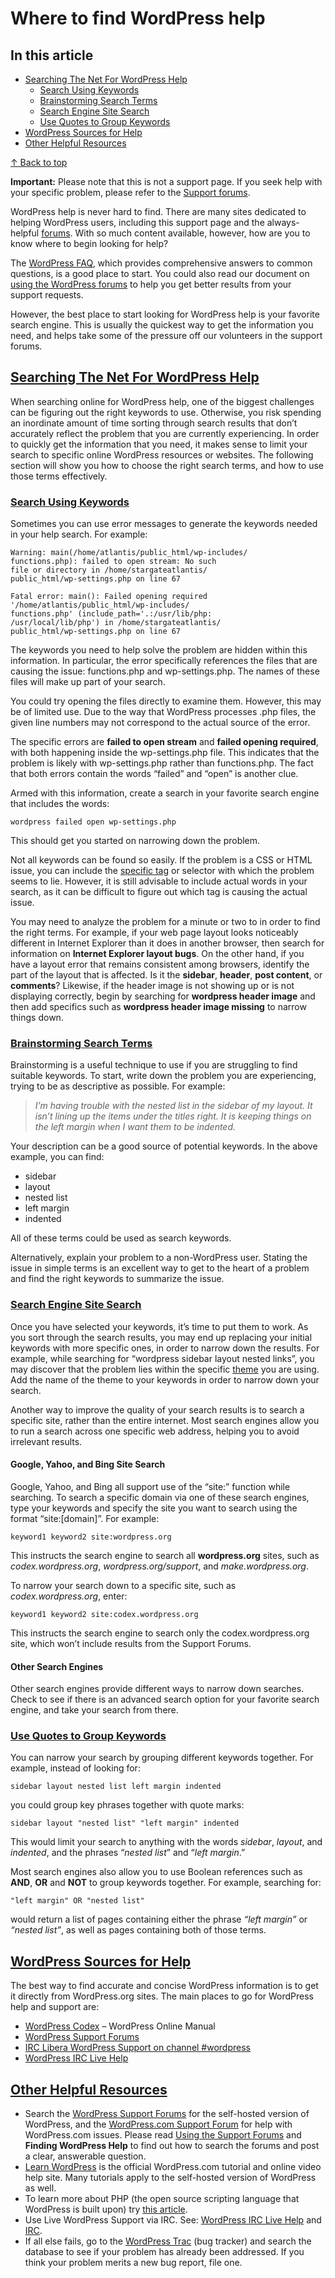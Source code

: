 # Where to find WordPress help

## In this article

* [Searching The Net For WordPress Help](https://wordpress.org/documentation/article/where-to-find-wordpress-help/#searching-the-net-for-wordpress-help)
  * [Search Using Keywords](https://wordpress.org/documentation/article/where-to-find-wordpress-help/#search-using-keywords)
  * [Brainstorming Search Terms](https://wordpress.org/documentation/article/where-to-find-wordpress-help/#brainstorming-search-terms)
  * [Search Engine Site Search](https://wordpress.org/documentation/article/where-to-find-wordpress-help/#search-engine-site-search)
  * [Use Quotes to Group Keywords](https://wordpress.org/documentation/article/where-to-find-wordpress-help/#use-quotes-to-group-keywords)
* [WordPress Sources for Help](https://wordpress.org/documentation/article/where-to-find-wordpress-help/#wordpress-sources-for-help)
* [Other Helpful Resources](https://wordpress.org/documentation/article/where-to-find-wordpress-help/#other-helpful-resources)

[↑ Back to top](https://wordpress.org/documentation/article/where-to-find-wordpress-help/#wp--skip-link--target)

**Important:** Please note that this is not a support page. If you seek help with your specific problem, please refer to the [Support forums](https://wordpress.org/support/welcome/).

WordPress help is never hard to find. There are many sites dedicated to helping WordPress users, including this support page and the always-helpful [forums](https://wordpress.org/support/forums/). With so much content available, however, how are you to know where to begin looking for help?

The [WordPress FAQ](https://codex.wordpress.org/FAQ), which provides comprehensive answers to common questions, is a good place to start. You could also read our document on [using the WordPress forums](https://wordpress.org/support/welcome/) to help you get better results from your support requests.

However, the best place to start looking for WordPress help is your favorite search engine. This is usually the quickest way to get the information you need, and helps take some of the pressure off our volunteers in the support forums.

## [Searching The Net For WordPress Help](https://wordpress.org/documentation/article/where-to-find-wordpress-help/#searching-the-net-for-wordpress-help)

When searching online for WordPress help, one of the biggest challenges can be figuring out the right keywords to use. Otherwise, you risk spending an inordinate amount of time sorting through search results that don’t accurately reflect the problem that you are currently experiencing. In order to quickly get the information that you need, it makes sense to limit your search to specific online WordPress resources or websites. The following section will show you how to choose the right search terms, and how to use those terms effectively.

### [Search Using Keywords](https://wordpress.org/documentation/article/where-to-find-wordpress-help/#search-using-keywords)

Sometimes you can use error messages to generate the keywords needed in your help search. For example:

```
Warning: main(/home/atlantis/public_html/wp-includes/
functions.php): failed to open stream: No such
file or directory in /home/stargateatlantis/
public_html/wp-settings.php on line 67

Fatal error: main(): Failed opening required
'/home/atlantis/public_html/wp-includes/
functions.php' (include_path='.:/usr/lib/php:
/usr/local/lib/php') in /home/stargateatlantis/
public_html/wp-settings.php on line 67
```

The keywords you need to help solve the problem are hidden within this information. In particular, the error specifically references the files that are causing the issue: functions.php and wp-settings.php. The names of these files will make up part of your search.

You could try opening the files directly to examine them. However, this may be of limited use. Due to the way that WordPress processes .php files, the given line numbers may not correspond to the actual source of the error.

The specific errors are **failed to open stream** and **failed opening required**, with both happening inside the wp-settings.php file. This indicates that the problem is likely with wp-settings.php rather than functions.php. The fact that both errors contain the words “failed” and “open” is another clue.

Armed with this information, create a search in your favorite search engine that includes the words:

```
wordpress failed open wp-settings.php
```

This should get you started on narrowing down the problem.

Not all keywords can be found so easily. If the problem is a CSS or HTML issue, you can include the [specific tag](https://codex.wordpress.org/Finding_Your_CSS_Styles) or selector with which the problem seems to lie. However, it is still advisable to include actual words in your search, as it can be difficult to figure out which tag is causing the actual issue.

You may need to analyze the problem for a minute or two to in order to find the right terms. For example, if your web page layout looks noticeably different in Internet Explorer than it does in another browser, then search for information on **Internet Explorer layout bugs**. On the other hand, if you have a layout error that remains consistent among browsers, identify the part of the layout that is affected. Is it the **sidebar**, **header**, **post content**, or **comments**? Likewise, if the header image is not showing up or is not displaying correctly, begin by searching for **wordpress header image** and then add specifics such as **wordpress header image missing** to narrow things down.

### [Brainstorming Search Terms](https://wordpress.org/documentation/article/where-to-find-wordpress-help/#brainstorming-search-terms)

Brainstorming is a useful technique to use if you are struggling to find suitable keywords. To start, write down the problem you are experiencing, trying to be as descriptive as possible. For example:

> *I’m having trouble with the nested list in the sidebar of my layout. It isn’t lining up the items under the titles right. It is keeping things on the left margin when I want them to be indented.*

Your description can be a good source of potential keywords. In the above example, you can find:

* sidebar
* layout
* nested list
* left margin
* indented

All of these terms could be used as search keywords.

Alternatively, explain your problem to a non-WordPress user. Stating the issue in simple terms is an excellent way to get to the heart of a problem and find the right keywords to summarize the issue.

### [Search Engine Site Search](https://wordpress.org/documentation/article/where-to-find-wordpress-help/#search-engine-site-search)

Once you have selected your keywords, it’s time to put them to work. As you sort through the search results, you may end up replacing your initial keywords with more specific ones, in order to narrow down the results. For example, while searching for “wordpress sidebar layout nested links”, you may discover that the problem lies within the specific [theme](https://codex.wordpress.org/Using_Themes) you are using. Add the name of the theme to your keywords in order to narrow down your search.

Another way to improve the quality of your search results is to search a specific site, rather than the entire internet. Most search engines allow you to run a search across one specific web address, helping you to avoid irrelevant results.

#### Google, Yahoo, and Bing Site Search

Google, Yahoo, and Bing all support use of the “site:” function while searching. To search a specific domain via one of these search engines, type your keywords and specify the site you want to search using the format “site:[domain]”. For example:

```
keyword1 keyword2 site:wordpress.org
```

This instructs the search engine to search all **wordpress.org** sites, such as *codex.wordpress.org*, *wordpress.org/support*, and *make.wordpress.org*.

To narrow your search down to a specific site, such as *codex.wordpress.org*, enter:

```
keyword1 keyword2 site:codex.wordpress.org
```

This instructs the search engine to search only the codex.wordpress.org site, which won’t include results from the Support Forums.

#### Other Search Engines

Other search engines provide different ways to narrow down searches. Check to see if there is an advanced search option for your favorite search engine, and take your search from there.

### [Use Quotes to Group Keywords](https://wordpress.org/documentation/article/where-to-find-wordpress-help/#use-quotes-to-group-keywords)

You can narrow your search by grouping different keywords together. For example, instead of looking for:

```
sidebar layout nested list left margin indented
```

you could group key phrases together with quote marks:

```
sidebar layout "nested list" "left margin" indented
```

This would limit your search to anything with the words *sidebar*, *layout*, and *indented*, and the phrases “*nested list*” and “*left margin*.”

Most search engines also allow you to use Boolean references such as **AND**, **OR** and **NOT** to group keywords together. For example, searching for:

```
"left margin" OR "nested list"
```

would return a list of pages containing either the phrase *“left margin”* or *“nested list”*, as well as pages containing both of those terms.

## [WordPress Sources for Help](https://wordpress.org/documentation/article/where-to-find-wordpress-help/#wordpress-sources-for-help)

The best way to find accurate and concise WordPress information is to get it directly from WordPress.org sites. The main places to go for WordPress help and support are:

* [WordPress Codex](https://codex.wordpress.org/Main_Page) – WordPress Online Manual
* [WordPress Support Forums](https://www.wordpress.org/support/)
* [IRC Libera WordPress Support on channel #wordpress](https://codex.wordpress.org/IRC)
* [WordPress IRC Live Help](https://codex.wordpress.org/WordPress_IRC_Live_Help)

## [Other Helpful Resources](https://wordpress.org/documentation/article/where-to-find-wordpress-help/#other-helpful-resources)

* Search the [WordPress Support Forums](https://wordpress.org/support) for the self-hosted version of WordPress, and the [WordPress.com Support Forum](http://wordpress.com/support/) for help with WordPress.com issues. Please read [Using the Support Forums](https://codex.wordpress.org/Using_the_Support_Forums) and **Finding WordPress Help** to find out how to search the forums and post a clear, answerable question.
* [Learn WordPress](http://learn.wordpress.com/) is the official WordPress.com tutorial and online video help site. Many tutorials apply to the self-hosted version of WordPress as well.
* To learn more about PHP (the open source scripting language that WordPress is built upon) try [this article](http://www.w3schools.com/php/).
* Use Live WordPress Support via IRC. See: [WordPress IRC Live Help](https://codex.wordpress.org/WordPress_IRC_Live_Help) and [IRC](https://codex.wordpress.org/IRC).
* If all else fails, go to the [WordPress Trac](https://trac.wordpress.org/) (bug tracker) and search the database to see if your problem has already been addressed. If you think your problem merits a new bug report, file one.

